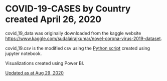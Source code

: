# COVID-19-CASES by Country created April 26, 2020

covid_19_data was originally downloaded from the kaggle website https://www.kaggle.com/sudalairajkumar/novel-corona-virus-2019-dataset.

covid_19.csv is the modified csv using the [Python script](https://github.com/IjeomaOdoko/COVID-19-CASES/blob/master/COVID-19%20cases%20by%20country%20dataset.ipynb) created using jupyter notebook.

Visualizations created using Power BI.

[Updated as at Aug 29, 2020](https://github.com/IjeomaOdoko/COVID-19-CASES/blob/master/COVID-19%20Cases%20by%20Country%20(Aug%2030%2C%202020).pdf)
